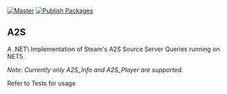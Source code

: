 [![Master](https://github.com/Crytilis/A2S/actions/workflows/main.yml/badge.svg?branch=master)](https://github.com/Crytilis/A2S/actions/workflows/main.yml) [![Publish Packages](https://github.com/Crytilis/A2S/actions/workflows/publish.yml/badge.svg?branch=master&event=push)](https://github.com/Crytilis/A2S/actions/workflows/publish.yml)
## A2S
A .NET\ Implementation of Steam's A2S Source Server Queries running on NET5. 

*Note: Currently only A2S_Info and A2S_Player are supported.*


Refer to Tests for usage
